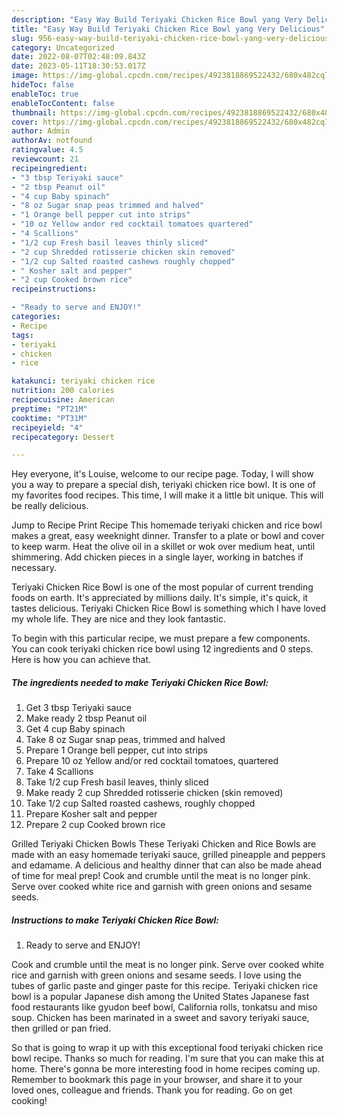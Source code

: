 ```yaml
---
description: "Easy Way Build Teriyaki Chicken Rice Bowl yang Very Delicious"
title: "Easy Way Build Teriyaki Chicken Rice Bowl yang Very Delicious"
slug: 956-easy-way-build-teriyaki-chicken-rice-bowl-yang-very-delicious
category: Uncategorized
date: 2022-08-07T02:48:09.843Z
date: 2023-05-11T18:30:53.017Z
image: https://img-global.cpcdn.com/recipes/4923818869522432/680x482cq70/teriyaki-chicken-rice-bowl-recipe-main-photo.jpg
hideToc: false
enableToc: true
enableTocContent: false
thumbnail: https://img-global.cpcdn.com/recipes/4923818869522432/680x482cq70/teriyaki-chicken-rice-bowl-recipe-main-photo.jpg
cover: https://img-global.cpcdn.com/recipes/4923818869522432/680x482cq70/teriyaki-chicken-rice-bowl-recipe-main-photo.jpg
author: Admin
authorAv: notfound
ratingvalue: 4.5
reviewcount: 21
recipeingredient:
- "3 tbsp Teriyaki sauce"
- "2 tbsp Peanut oil"
- "4 cup Baby spinach"
- "8 oz Sugar snap peas trimmed and halved"
- "1 Orange bell pepper cut into strips"
- "10 oz Yellow andor red cocktail tomatoes quartered"
- "4 Scallions"
- "1/2 cup Fresh basil leaves thinly sliced"
- "2 cup Shredded rotisserie chicken skin removed"
- "1/2 cup Salted roasted cashews roughly chopped"
- " Kosher salt and pepper"
- "2 cup Cooked brown rice"
recipeinstructions:

- "Ready to serve and ENJOY!"
categories:
- Recipe
tags:
- teriyaki
- chicken
- rice

katakunci: teriyaki chicken rice 
nutrition: 200 calories
recipecuisine: American
preptime: "PT21M"
cooktime: "PT31M"
recipeyield: "4"
recipecategory: Dessert

---
```



Hey everyone, it's Louise, welcome to our recipe page. Today, I will show you a way to prepare a special dish, teriyaki chicken rice bowl. It is one of my favorites food recipes. This time, I will make it a little bit unique. This will be really delicious.

Jump to Recipe Print Recipe This homemade teriyaki chicken and rice bowl makes a great, easy weeknight dinner. Transfer to a plate or bowl and cover to keep warm. Heat the olive oil in a skillet or wok over medium heat, until shimmering. Add chicken pieces in a single layer, working in batches if necessary.

Teriyaki Chicken Rice Bowl is one of the most popular of current trending foods on earth. It's appreciated by millions daily. It's simple, it's quick, it tastes delicious. Teriyaki Chicken Rice Bowl is something which I have loved my whole life. They are nice and they look fantastic.


To begin with this particular recipe, we must prepare a few components. You can cook teriyaki chicken rice bowl using 12 ingredients and 0 steps. Here is how you can achieve that.

<!--inarticleads1-->

##### The ingredients needed to make Teriyaki Chicken Rice Bowl:

1. Get 3 tbsp Teriyaki sauce
1. Make ready 2 tbsp Peanut oil
1. Get 4 cup Baby spinach
1. Take 8 oz Sugar snap peas, trimmed and halved
1. Prepare 1 Orange bell pepper, cut into strips
1. Prepare 10 oz Yellow and/or red cocktail tomatoes, quartered
1. Take 4 Scallions
1. Take 1/2 cup Fresh basil leaves, thinly sliced
1. Make ready 2 cup Shredded rotisserie chicken (skin removed)
1. Take 1/2 cup Salted roasted cashews, roughly chopped
1. Prepare  Kosher salt and pepper
1. Prepare 2 cup Cooked brown rice


Grilled Teriyaki Chicken Bowls These Teriyaki Chicken and Rice Bowls are made with an easy homemade teriyaki sauce, grilled pineapple and peppers and edamame. A delicious and healthy dinner that can also be made ahead of time for meal prep! Cook and crumble until the meat is no longer pink. Serve over cooked white rice and garnish with green onions and sesame seeds. 

<!--inarticleads2-->

##### Instructions to make Teriyaki Chicken Rice Bowl:


1. Ready to serve and ENJOY!

Cook and crumble until the meat is no longer pink. Serve over cooked white rice and garnish with green onions and sesame seeds. I love using the tubes of garlic paste and ginger paste for this recipe. Teriyaki chicken rice bowl is a popular Japanese dish among the United States Japanese fast food restaurants like gyudon beef bowl, California rolls, tonkatsu and miso soup. Chicken has been marinated in a sweet and savory teriyaki sauce, then grilled or pan fried. 

So that is going to wrap it up with this exceptional food teriyaki chicken rice bowl recipe. Thanks so much for reading. I'm sure that you can make this at home. There's gonna be more interesting food in home recipes coming up. Remember to bookmark this page in your browser, and share it to your loved ones, colleague and friends. Thank you for reading. Go on get cooking!
